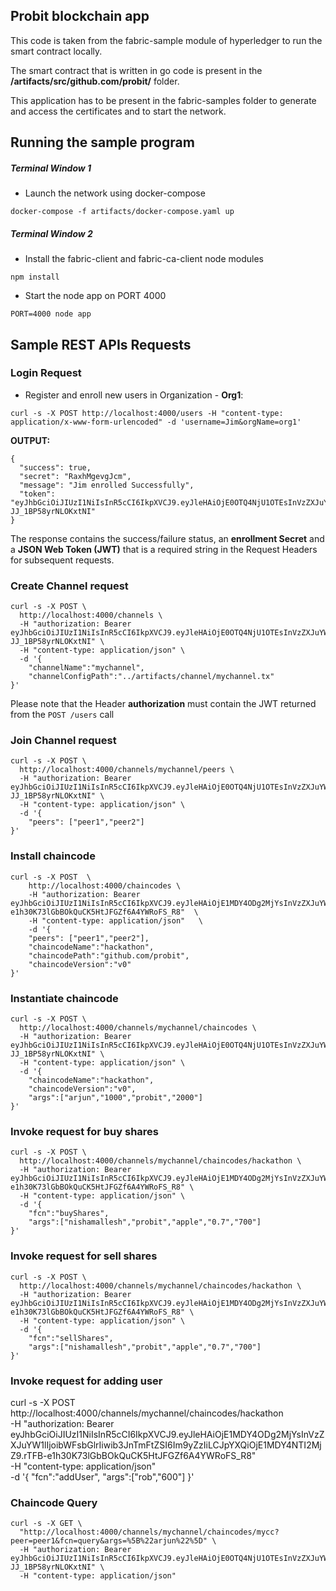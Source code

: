 ## Probit blockchain app

This code is taken from the fabric-sample module of hyperledger to run the smart contract locally.

The smart contract that is written in go code is present in the **/artifacts/src/github.com/probit/** folder.

This application has  to be present in the fabric-samples folder to generate and access the certificates and to start the network.

## Running the sample program

##### Terminal Window 1

* Launch the network using docker-compose

```
docker-compose -f artifacts/docker-compose.yaml up
```
##### Terminal Window 2

* Install the fabric-client and fabric-ca-client node modules

```
npm install
```

* Start the node app on PORT 4000

```
PORT=4000 node app
```



## Sample REST APIs Requests

### Login Request

* Register and enroll new users in Organization - **Org1**:

`curl -s -X POST http://localhost:4000/users -H "content-type: application/x-www-form-urlencoded" -d 'username=Jim&orgName=org1'`

**OUTPUT:**

```
{
  "success": true,
  "secret": "RaxhMgevgJcm",
  "message": "Jim enrolled Successfully",
  "token": "eyJhbGciOiJIUzI1NiIsInR5cCI6IkpXVCJ9.eyJleHAiOjE0OTQ4NjU1OTEsInVzZXJuYW1lIjoiSmltIiwib3JnTmFtZSI6Im9yZzEiLCJpYXQiOjE0OTQ4NjE5OTF9.yWaJhFDuTvMQRaZIqg20Is5t-JJ_1BP58yrNLOKxtNI"
}
```

The response contains the success/failure status, an **enrollment Secret** and a **JSON Web Token (JWT)** that is a required string in the Request Headers for subsequent requests.

### Create Channel request

```
curl -s -X POST \
  http://localhost:4000/channels \
  -H "authorization: Bearer eyJhbGciOiJIUzI1NiIsInR5cCI6IkpXVCJ9.eyJleHAiOjE0OTQ4NjU1OTEsInVzZXJuYW1lIjoiSmltIiwib3JnTmFtZSI6Im9yZzEiLCJpYXQiOjE0OTQ4NjE5OTF9.yWaJhFDuTvMQRaZIqg20Is5t-JJ_1BP58yrNLOKxtNI" \
  -H "content-type: application/json" \
  -d '{
	"channelName":"mychannel",
	"channelConfigPath":"../artifacts/channel/mychannel.tx"
}'
```

Please note that the Header **authorization** must contain the JWT returned from the `POST /users` call

### Join Channel request

```
curl -s -X POST \
  http://localhost:4000/channels/mychannel/peers \
  -H "authorization: Bearer eyJhbGciOiJIUzI1NiIsInR5cCI6IkpXVCJ9.eyJleHAiOjE0OTQ4NjU1OTEsInVzZXJuYW1lIjoiSmltIiwib3JnTmFtZSI6Im9yZzEiLCJpYXQiOjE0OTQ4NjE5OTF9.yWaJhFDuTvMQRaZIqg20Is5t-JJ_1BP58yrNLOKxtNI" \
  -H "content-type: application/json" \
  -d '{
	"peers": ["peer1","peer2"]
}'
```
### Install chaincode

```
curl -s -X POST  \
    http://localhost:4000/chaincodes \
    -H "authorization: Bearer eyJhbGciOiJIUzI1NiIsInR5cCI6IkpXVCJ9.eyJleHAiOjE1MDY4ODg2MjYsInVzZXJuYW1lIjoibWFsbGlrIiwib3JnTmFtZSI6Im9yZzIiLCJpYXQiOjE1MDY4NTI2MjZ9.rTFB-e1h30K73lGbBOkQuCK5HtJFGZf6A4YWRoFS_R8"  \
    -H "content-type: application/json"   \
    -d '{
    "peers": ["peer1","peer2"],
    "chaincodeName":"hackathon",
    "chaincodePath":"github.com/probit",
    "chaincodeVersion":"v0"
}'
```

### Instantiate chaincode

```
curl -s -X POST \
  http://localhost:4000/channels/mychannel/chaincodes \
  -H "authorization: Bearer eyJhbGciOiJIUzI1NiIsInR5cCI6IkpXVCJ9.eyJleHAiOjE0OTQ4NjU1OTEsInVzZXJuYW1lIjoiSmltIiwib3JnTmFtZSI6Im9yZzEiLCJpYXQiOjE0OTQ4NjE5OTF9.yWaJhFDuTvMQRaZIqg20Is5t-JJ_1BP58yrNLOKxtNI" \
  -H "content-type: application/json" \
  -d '{
	"chaincodeName":"hackathon",
	"chaincodeVersion":"v0",
	"args":["arjun","1000","probit","2000"]
}'
```

### Invoke request for buy shares
```
curl -s -X POST \
  http://localhost:4000/channels/mychannel/chaincodes/hackathon \
  -H "authorization: Bearer eyJhbGciOiJIUzI1NiIsInR5cCI6IkpXVCJ9.eyJleHAiOjE1MDY4ODg2MjYsInVzZXJuYW1lIjoibWFsbGlrIiwib3JnTmFtZSI6Im9yZzIiLCJpYXQiOjE1MDY4NTI2MjZ9.rTFB-e1h30K73lGbBOkQuCK5HtJFGZf6A4YWRoFS_R8" \
  -H "content-type: application/json" \
  -d '{
	"fcn":"buyShares",
	"args":["nishamallesh","probit","apple","0.7","700"]
}'
```

### Invoke request for sell shares

```
curl -s -X POST \
  http://localhost:4000/channels/mychannel/chaincodes/hackathon \
  -H "authorization: Bearer eyJhbGciOiJIUzI1NiIsInR5cCI6IkpXVCJ9.eyJleHAiOjE1MDY4ODg2MjYsInVzZXJuYW1lIjoibWFsbGlrIiwib3JnTmFtZSI6Im9yZzIiLCJpYXQiOjE1MDY4NTI2MjZ9.rTFB-e1h30K73lGbBOkQuCK5HtJFGZf6A4YWRoFS_R8" \
  -H "content-type: application/json" \
  -d '{
	"fcn":"sellShares",
	"args":["nishamallesh","probit","apple","0.7","700"]
}'
```

### Invoke request for adding user
curl -s -X POST \
  http://localhost:4000/channels/mychannel/chaincodes/hackathon \
  -H "authorization: Bearer eyJhbGciOiJIUzI1NiIsInR5cCI6IkpXVCJ9.eyJleHAiOjE1MDY4ODg2MjYsInVzZXJuYW1lIjoibWFsbGlrIiwib3JnTmFtZSI6Im9yZzIiLCJpYXQiOjE1MDY4NTI2MjZ9.rTFB-e1h30K73lGbBOkQuCK5HtJFGZf6A4YWRoFS_R8" \
  -H "content-type: application/json" \
  -d '{
	"fcn":"addUser",
	"args":["rob","600"]
}'

### Chaincode Query

```
curl -s -X GET \
  "http://localhost:4000/channels/mychannel/chaincodes/mycc?peer=peer1&fcn=query&args=%5B%22arjun%22%5D" \
  -H "authorization: Bearer eyJhbGciOiJIUzI1NiIsInR5cCI6IkpXVCJ9.eyJleHAiOjE0OTQ4NjU1OTEsInVzZXJuYW1lIjoiSmltIiwib3JnTmFtZSI6Im9yZzEiLCJpYXQiOjE0OTQ4NjE5OTF9.yWaJhFDuTvMQRaZIqg20Is5t-JJ_1BP58yrNLOKxtNI" \
  -H "content-type: application/json"
```
